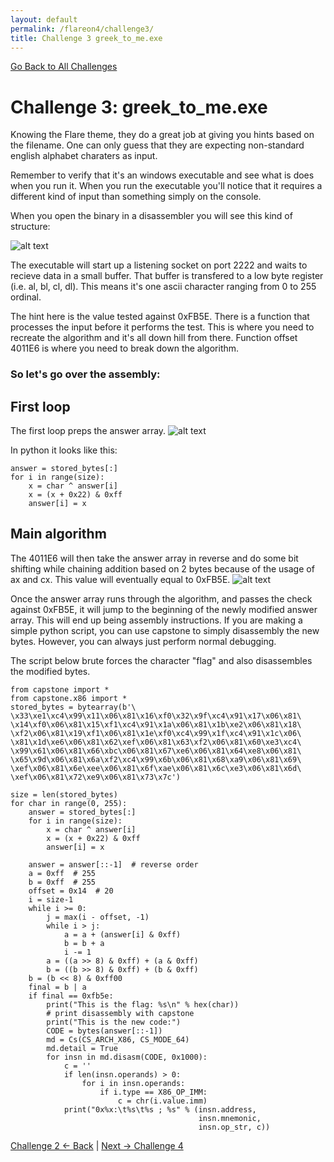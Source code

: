 ```yaml
---
layout: default
permalink: /flareon4/challenge3/
title: Challenge 3 greek_to_me.exe
---
```


[Go Back to All Challenges](https://securedorg.github.io/flareon4)

# Challenge 3: greek_to_me.exe #

Knowing the Flare theme, they do a great job at giving you hints based on the filename. One can only guess that they are expecting non-standard english alphabet charaters as input.

Remember to verify that it's an windows executable and see what is does when you run it. When you run the executable you'll notice that it requires a different kind of input than something simply on the console.

When you open the binary in a disassembler you will see this kind of structure:

![alt text](https://securedorg.github.io/flareon4/images/ch3_diagram.png "diagram")

The executable will start up a listening socket on port 2222 and waits to recieve data in a small buffer. That buffer is transfered to a low byte register (i.e. al, bl, cl, dl). This means it's one ascii character ranging from 0 to 255 ordinal.

The hint here is the value tested against 0xFB5E. There is a function that processes the input before it performs the test. This is where you need to recreate the algorithm and it's all down hill from there. Function offset 4011E6 is where you need to break down the algorithm.

### So let's go over the assembly: ###

## First loop ##

The first loop preps the answer array.
![alt text](https://securedorg.github.io/flareon4/images/ch3_loop.png "first loop")

In python it looks like this:
```
answer = stored_bytes[:]
for i in range(size):
    x = char ^ answer[i]
    x = (x + 0x22) & 0xff
    answer[i] = x
```

## Main algorithm ##
The 4011E6 will then take the answer array in reverse and do some bit shifting while chaining addition based on 2 bytes because of the usage of ax and cx. This value will eventually equal to 0xFB5E. 
![alt text](https://securedorg.github.io/flareon4/images/ch3_aglo.png "algorithm")

Once the answer array runs through the algorithm, and passes the check against 0xFB5E, it will jump to the beginning of the newly modified answer array. This will end up being assembly instructions. If you are making a simple python script, you can use capstone to simply disassembly the new bytes. However, you can always just perform normal debugging.

The script below brute forces the character "flag" and also disassembles the modified bytes.

```
from capstone import *
from capstone.x86 import *
stored_bytes = bytearray(b'\
\x33\xe1\xc4\x99\x11\x06\x81\x16\xf0\x32\x9f\xc4\x91\x17\x06\x81\
\x14\xf0\x06\x81\x15\xf1\xc4\x91\x1a\x06\x81\x1b\xe2\x06\x81\x18\
\xf2\x06\x81\x19\xf1\x06\x81\x1e\xf0\xc4\x99\x1f\xc4\x91\x1c\x06\
\x81\x1d\xe6\x06\x81\x62\xef\x06\x81\x63\xf2\x06\x81\x60\xe3\xc4\
\x99\x61\x06\x81\x66\xbc\x06\x81\x67\xe6\x06\x81\x64\xe8\x06\x81\
\x65\x9d\x06\x81\x6a\xf2\xc4\x99\x6b\x06\x81\x68\xa9\x06\x81\x69\
\xef\x06\x81\x6e\xee\x06\x81\x6f\xae\x06\x81\x6c\xe3\x06\x81\x6d\
\xef\x06\x81\x72\xe9\x06\x81\x73\x7c')

size = len(stored_bytes)
for char in range(0, 255):
    answer = stored_bytes[:]
    for i in range(size):
        x = char ^ answer[i]
        x = (x + 0x22) & 0xff
        answer[i] = x

    answer = answer[::-1]  # reverse order
    a = 0xff  # 255
    b = 0xff  # 255
    offset = 0x14  # 20
    i = size-1
    while i >= 0:
        j = max(i - offset, -1)
        while i > j:
            a = a + (answer[i] & 0xff)
            b = b + a
            i -= 1
        a = ((a >> 8) & 0xff) + (a & 0xff)
        b = ((b >> 8) & 0xff) + (b & 0xff)
    b = (b << 8) & 0xff00
    final = b | a
    if final == 0xfb5e:
        print("This is the flag: %s\n" % hex(char))
        # print disassembly with capstone
        print("This is the new code:")
        CODE = bytes(answer[::-1])
        md = Cs(CS_ARCH_X86, CS_MODE_64)
        md.detail = True
        for insn in md.disasm(CODE, 0x1000):
            c = ''
            if len(insn.operands) > 0:
                for i in insn.operands:
                    if i.type == X86_OP_IMM:
                        c = chr(i.value.imm)
            print("0x%x:\t%s\t%s ; %s" % (insn.address,
                                          insn.mnemonic,
                                          insn.op_str, c))
```

[Challenge 2 <- Back](https://securedorg.github.io/flareon4/challenge2) | [Next -> Challenge 4](https://securedorg.github.io/flareon4/challenge4)